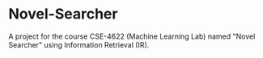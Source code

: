 # Novel-Searcher
A project for the course CSE-4622 (Machine Learning Lab) named "Novel Searcher" using Information Retrieval (IR).
